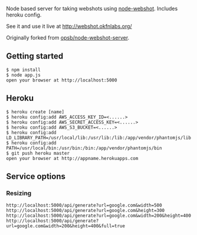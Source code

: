 Node based server for taking webshots using [node-webshot](https://github.com/brenden/node-webshot). Includes heroku config.

See it and use it live at <http://webshot.okfnlabs.org/>

Originally forked from [opsb/node-webshot-server](https://github.com/opsb/node-webshot-server).

## Getting started

    $ npm install
    $ node app.js
    open your browser at http://localhost:5000

## Heroku

    $ heroku create [name]
    $ heroku config:add AWS_ACCESS_KEY_ID=<......>
    $ heroku config:add AWS_SECRET_ACCESS_KEY=<......>
    $ heroku config:add AWS_S3_BUCKET=<......>
    $ heroku config:add LD_LIBRARY_PATH=/usr/local/lib:/usr/lib:/lib:/app/vendor/phantomjs/lib
    $ heroku config:add PATH=/usr/local/bin:/usr/bin:/bin:/app/vendor/phantomjs/bin
    $ git push heroku master
    open your browser at http://appname.herokuapps.com

## Service options

### Resizing
    http://localhost:5000/api/generate?url=google.com&width=500
    http://localhost:5000/api/generate?url=google.com&height=300
    http://localhost:5000/api/generate?url=google.com&width=200&height=400
    http://localhost:5000/api/generate?url=google.com&width=200&height=400&full=true
